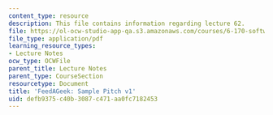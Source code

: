 ```yaml
---
content_type: resource
description: This file contains information regarding lecture 62.
file: https://ol-ocw-studio-app-qa.s3.amazonaws.com/courses/6-170-software-studio-spring-2013/defb9375c40b3087c471aa0fc7182453_MIT6_170S13_62-takeout1.pdf
file_type: application/pdf
learning_resource_types:
- Lecture Notes
ocw_type: OCWFile
parent_title: Lecture Notes
parent_type: CourseSection
resourcetype: Document
title: 'FeedAGeek: Sample Pitch v1'
uid: defb9375-c40b-3087-c471-aa0fc7182453
---
```

